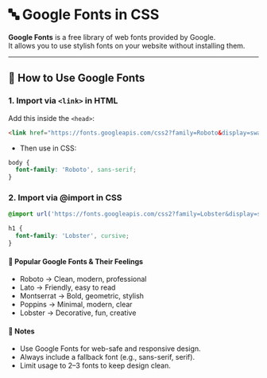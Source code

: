 # 🔤 Google Fonts in CSS

**Google Fonts** is a free library of web fonts provided by Google.  
It allows you to use stylish fonts on your website without installing them.

---

## 🔹 How to Use Google Fonts

### 1. Import via `<link>` in HTML
Add this inside the `<head>`:
```html
<link href="https://fonts.googleapis.com/css2?family=Roboto&display=swap" rel="stylesheet">
```
- Then use in CSS:
```css
body {
  font-family: 'Roboto', sans-serif;
}
```
### 2. Import via @import in CSS
```css
@import url('https://fonts.googleapis.com/css2?family=Lobster&display=swap');

h1 {
  font-family: 'Lobster', cursive;
}
```
#### 🔹 Popular Google Fonts & Their Feelings
- Roboto → Clean, modern, professional
- Lato → Friendly, easy to read
- Montserrat → Bold, geometric, stylish
- Poppins → Minimal, modern, clear
- Lobster → Decorative, fun, creative

#### 📝 Notes
- Use Google Fonts for web-safe and responsive design.
- Always include a fallback font (e.g., sans-serif, serif).
- Limit usage to 2–3 fonts to keep design clean.